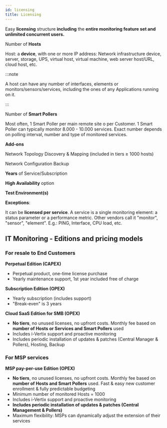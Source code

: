 ```yaml
---
id: licensing
title: Licensing
---
```


Easy **licensing** structure **including** the **entire monitoring feature set and unlimited concurrent users.**

Number of **Hosts**

Host: a **device**, with one or more IP address: Network infrastructure device, server, storage, UPS, virtual host, virtual machine, web server host/URL, cloud host, etc.

:::note

A host can have any number of interfaces, elements or monitors/sensors/services, including the ones of any Applications running on it.

:::

Number of **Smart Pollers**

Most often, 1 Smart Poller per main remote site o per Customer. 1 Smart Poller can typically monitor 8.000 - 10.000 services. Exact number depends on polling interval, number and type of monitored services.

**Add-ons**

Network Topology Discovery & Mapping (included in tiers ≥ 1000 hosts)

Network Configuration Backup 

**Years** of Service/Subscription

**High Availability** option

**Test Environment(s)**

**Exceptions**:
 
It can be **licensed per service**. A service is a single monitoring element: a status parameter or a performance metric. Other vendors call it "monitor", "sensor", "element". E.g.: PING, Interface, CPU load, etc.

## IT Monitoring - Editions and pricing models

### For resale to End Customers 
**Perpetual Edition (CAPEX)**
* Perpetual product, one-time license purchase 
* Yearly maintenance support, 1st year included free of charge

**Subscription Edition (OPEX)**
* Yearly subscription (includes support)
* "Break-even" is 3 years

**Cloud SaaS Edition for SMB (OPEX)**
* **No tiers**, no unused licenses, no upfront costs. Monthly fee based on **number of Hosts or Services and Smart Pollers** used 
* Includes i-Vertix support and proactive monitoring 
* Includes periodic installation of updates & patches (Central Manager & Pollers), Hosting, Backup 

### For MSP services  
**MSP pay-per-use Edition (OPEX)**
* **No tiers**, no unused licenses, no upfront costs. Monthly fee based on **number of Hosts and Smart Pollers** used. Fast & easy new customer enrollment & fully predictable budgeting
* Minimum number of monitored Hosts = 1000
* Includes i-Vertix support and proactive monitoring
* **Includes periodic installation of updates & patches (Central Management & Pollers)**
* Maximum flexibility: MSPs can dynamically adjust the extension of their services

